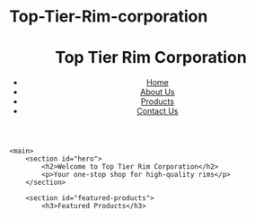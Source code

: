 
# Top-Tier-Rim-corporation
<!DOCTYPE html>
<html lang="en">
<head>
    <meta charset="UTF-8">
    <meta name="viewport" content="width=device-width, initial-scale=1.0">
    <title>Top Tier Rim Corporation</title>
    <link rel="stylesheet" href="styles.css">
</head>
<body>
    <header>
        <h1>Top Tier Rim Corporation</h1>
        <nav>
            <ul>
                <li><a href="index.html">Home</a></li>
                <li><a href="about.html">About Us</a></li>
                <li><a href="products.html">Products</a></li>
                <li><a href="contact.html">Contact Us</a></li>
            </ul>
        </nav>
    </header>

    <main>
        <section id="hero">
            <h2>Welcome to Top Tier Rim Corporation</h2>
            <p>Your one-stop shop for high-quality rims</p>
        </section>
        
        <section id="featured-products">
            <h3>Featured Products</h3>
           